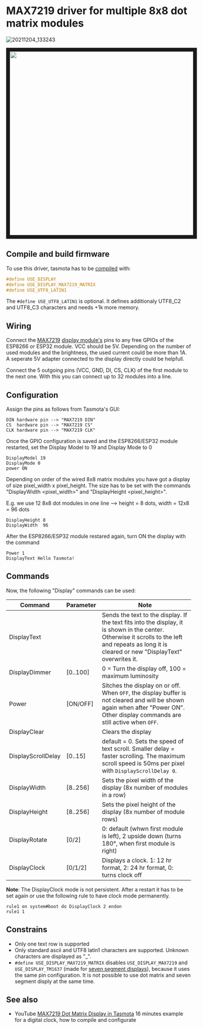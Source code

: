 # MAX7219 driver for multiple 8x8 dot matrix modules
![20211204_133243](https://user-images.githubusercontent.com/24937182/144709719-2fb4ff2c-7645-4dd8-b0a3-eccd306d63f0.jpg)
<center><img src="https://user-images.githubusercontent.com/24937182/144709723-833ff002-ef84-431a-b05f-8b7ef30e0072.jpg" width="500"  border="10" /></center>

## Compile and build firmware
To use this driver, tasmota has to be [compiled](Compile-your-build) with:
``` C
#define USE_DISPLAY
#define USE_DISPLAY_MAX7219_MATRIX
#define USE_UTF8_LATIN1
```
The `#define USE_UTF8_LATIN1` is optional. It defines additionaly UTF8_C2 and UTF8_C3 characters and needs +1k more memory.

## Wiring
Connect the [MAX7219](https://www.openimpulse.com/blog/wp-content/uploads/wpsc/downloadables/MAX7219-Datasheet.pdf) [display module's](https://www.handsontec.com/dataspecs/module/MAX7219-4-In-1.pdf) pins to any free GPIOs of the ESP8266 or ESP32 module.
VCC should be 5V. Depending on the number of used modules and the brightness, the used current could be more than 1A. A seperate 5V adapter connected to the display directly could be helpfull.

Connect the 5 outgoing pins (VCC, GND, DI, CS, CLK) of the first module to the next one. 
With this you can connect up to 32 modules into a line. 


## Configuration
Assign the pins as follows from Tasmota's GUI:

```
DIN hardware pin --> "MAX7219 DIN"
CS  hardware pin --> "MAX7219 CS"
CLK hardware pin --> "MAX7219 CLK"
```

Once the GPIO configuration is saved and the ESP8266/ESP32 module restarted,
set the Display Model to 19 and Display Mode to 0
```
DisplayModel 19
DisplayMode 0
power ON
```

Depending on order of the wired 8x8 matrix modules you have got a display of size pixel_width x pixel_height.
The size has to be set with the commands "DisplayWidth <pixel_width>" and "DisplayHeight <pixel_height>". 

E.g. we use 12 8x8 dot modules in one line --> height = 8 dots,  width = 12x8 = 96 dots
```
DisplayHeight 8
DisplayWidth  96
```

After the ESP8266/ESP32 module restared again, turn ON the display with the command 
```
Power 1
DisplayText Hello Tasmota!
```

## Commands
Now, the following "Display" commands can be used:

| Command       | Parameter               | Note                                      |
|---------------|-------------------------|-------------------------------------------|
| DisplayText   | <any text>              | Sends the text to the display. If the text fits into the display, it is shown in the center. Otherwise it scrolls to the left and repeats as long it is cleared or new "DisplayText" overwrites it. |
| DisplayDimmer | [0..100]                | 0 = Turn the display off, 100 = maximum luminosity |
| Power         | [ON/OFF]                | Sitches the display on or off. When ``OFF``, the display buffer is not cleared and will be shown again when after "Power ON". Other display commands are still active when ``OFF``.|
| DisplayClear  |                         | Clears the display |
| DisplayScrollDelay| [0..15]             | default = 0. Sets the speed of text scroll. Smaller delay = faster scrolling. The maximum scroll speed is 50ms per pixel with ``DisplayScrollDelay 0``.|
| DisplayWidth  | [8..256]                | Sets the pixel width of the display (8x number of modules in a row) |
| DisplayHeight | [8..256]                | Sets the pixel height of the display (8x number of module rows) |
| DisplayRotate | [0/2]                   | 0: default (whwn first module is left), 2 upside down (turns 180°, when first module is right)
| DisplayClock  | [0/1/2]                 | Displays a clock. 1: 12 hr format, 2: 24 hr format, 0: turns clock off

**Note**: The DisplayClock mode is not persistent. After a restart it has to be set again or use the following rule to have clock mode permanently.
```
rule1 on system#boot do DisplayClock 2 endon
rule1 1
```

## Constrains

- Only one text row is supported
- Only standard ascii and UTF8 latin1 characters are supported. Unknown characters are displayed as "_".
- `#define USE_DISPLAY_MAX7219_MATRIX` disables `USE_DISPLAY_MAX7219` and `USE_DISPLAY_TM1637` (made for [seven segment displays](TM163x)), because it uses the same pin configuration. It is not possible to use dot matrix and seven segment disply at the same time.

## See also
- YouTube [MAX7219 Dot Matrix Display in Tasmota](https://youtu.be/CXXduaJ2tjg?si=GD8_bmmh492m6aUq) 16 minutes example for a digital clock, how to compile and configurate

